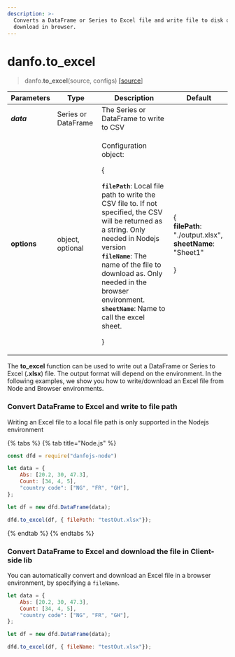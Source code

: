 ```yaml
---
description: >-
  Converts a DataFrame or Series to Excel file and write file to disk or
  download in browser.
---
```


# danfo.to_excel

> danfo.**to_excel**(source, configs) [\[source](https://github.com/opensource9ja/danfojs/blob/e25010c26d9c423412613d820015a48ad03d5c6d/danfojs-node/src/io/io.excel.js#L97)]

| **Parameters** | Type                | Description                                                                                                                                                                                                                                                                                                                                                                                                                       | Default                                                                                                  |
| -------------- | ------------------- | --------------------------------------------------------------------------------------------------------------------------------------------------------------------------------------------------------------------------------------------------------------------------------------------------------------------------------------------------------------------------------------------------------------------------------- | -------------------------------------------------------------------------------------------------------- |
| _**data**_     | Series or DataFrame | The Series or DataFrame to write to CSV                                                                                                                                                                                                                                                                                                                                                                                           |                                                                                                          |
| **options**    |  object, optional   | <p> Configuration object: </p><p>{</p><p> <strong><code>filePath</code></strong>: Local file path to write the CSV file to. If not specified, the CSV will be returned as a string. Only needed in Nodejs version<br><strong><code>fileName</code></strong>: The name of the file to download as. Only needed in the browser environment. <br><strong><code>sheetName</code></strong>: Name to call the excel sheet. </p><p>}</p> | <p>{<br><strong>filePath</strong>: "./output.xlsx",<br><strong>sheetName</strong>: "Sheet1"<br><br>}</p> |

The **to_excel** function can be used to write out a DataFrame or Series to Excel (**.xlsx**) file. The output format will depend on the environment. In the following examples, we show you how to write/download an Excel file from Node and Browser environments.

### Convert DataFrame to Excel and write to file path

Writing an Excel file to a local file path is only supported in the Nodejs environment

{% tabs %}
{% tab title="Node.js" %}
```javascript
const dfd = require("danfojs-node")

let data = {
    Abs: [20.2, 30, 47.3],
    Count: [34, 4, 5],
    "country code": ["NG", "FR", "GH"],
};

let df = new dfd.DataFrame(data);

dfd.to_excel(df, { filePath: "testOut.xlsx"});
```
{% endtab %}
{% endtabs %}

### Convert DataFrame to Excel and download the file in  Client-side lib

You can automatically convert and download an Excel file in a browser environment, by specifying a `fileName`. 

```javascript
let data = {
    Abs: [20.2, 30, 47.3],
    Count: [34, 4, 5],
    "country code": ["NG", "FR", "GH"],
};

let df = new dfd.DataFrame(data);

dfd.to_excel(df, { fileName: "testOut.xlsx"});
```
